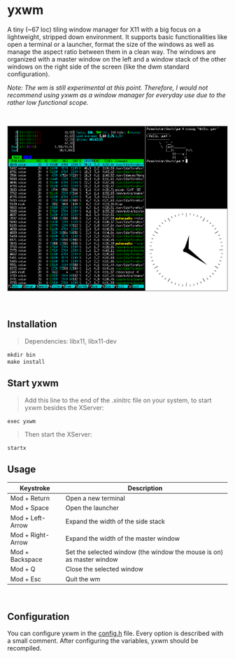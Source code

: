 # yxwm
A tiny (~67 loc) tiling window manager for X11 with a big focus on a lightweight, stripped down environment. It supports basic functionalities like open a terminal or a launcher, format the size of the windows as well as manage the aspect ratio between them in a clean way. The windows are organized with a master window on the left and a window stack of the other windows on the right side of the screen (like the dwm standard configuration).

*Note: The wm is still experimental at this point. Therefore, I would not recommend using yxwm as a window manager for everyday use due to the rather low functional scope.*

<br />

![Alt Text](https://github.com/Flederossi/ywm/blob/main/assets/screen.png)

<br />

## Installation
> Dependencies: libx11, libx11-dev
```
mkdir bin
make install
```

## Start yxwm
> Add this line to the end of the .xinitrc file on your system, to start yxwm besides the XServer:
```
exec yxwm
```
> Then start the XServer:
```
startx
```

## Usage
| Keystroke | Description |
|-|-|
| Mod + Return | Open a new terminal |
| Mod + Space | Open the launcher |
| Mod + Left-Arrow | Expand the width of the side stack |
| Mod + Right-Arrow | Expand the width of the master window |
| Mod + Backspace | Set the selected window (the window the mouse is on) as master window |
| Mod + Q | Close the selected window |
| Mod + Esc | Quit the wm |

<br />

## Configuration
You can configure yxwm in the [config.h](https://github.com/Flederossi/yxwm/blob/main/src/include/config.h) file. Every option is described with a small comment. After configuring the variables, yxwm should be recompiled.
